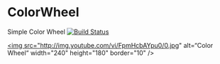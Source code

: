 # ColorWheel
Simple Color Wheel
[![Build Status](https://travis-ci.org/andreagen0r/ColorWheel.svg?branch=master)](https://travis-ci.org/andreagen0r/ColorWheel)

<a href="https://youtu.be/FpmHcbAYpu0" target="_blank"><img src="http://img.youtube.com/vi/FpmHcbAYpu0/0.jpg" alt=“Color Wheel“ width="240" height="180" border="10" /></a>
